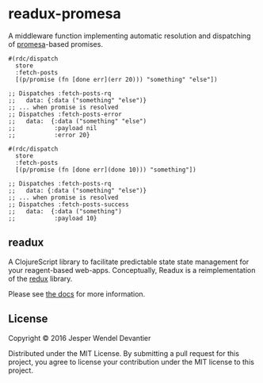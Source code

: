 # readux-promesa

A middleware function implementing automatic resolution and dispatching
of [promesa](https://github.com/funcool/promesa)-based promises.

```
#(rdc/dispatch 
  store
  :fetch-posts
  [(p/promise (fn [done err](err 20))) "something" "else"])

;; Dispatches :fetch-posts-rq
;;   data: {:data ("something" "else")}
;; ... when promise is resolved
;; Dispatches :fetch-posts-error
;;   data:  {:data ("something" "else")
;;           :payload nil
;;           :error 20}
```

```
#(rdc/dispatch 
  store
  :fetch-posts
  [(p/promise (fn [done err](done 10))) "something"])

;; Dispatches :fetch-posts-rq
;;   data: {:data ("something" "else")}
;; ... when promise is resolved
;; Dispatches :fetch-posts-success
;;   data:  {:data ("something")
;;           :payload 10}
```

## readux
A ClojureScript library to facilitate predictable state state management for
your reagent-based web-apps. Conceptually, Readux is a reimplementation of the
[redux](http://redux.js.org) library.

Please see [the docs](https://readux.github.io) for more information.

## License

Copyright © 2016 Jesper Wendel Devantier

Distributed under the MIT License. By submitting a pull request for
this project, you agree to license your contribution under the MIT
license to this project.